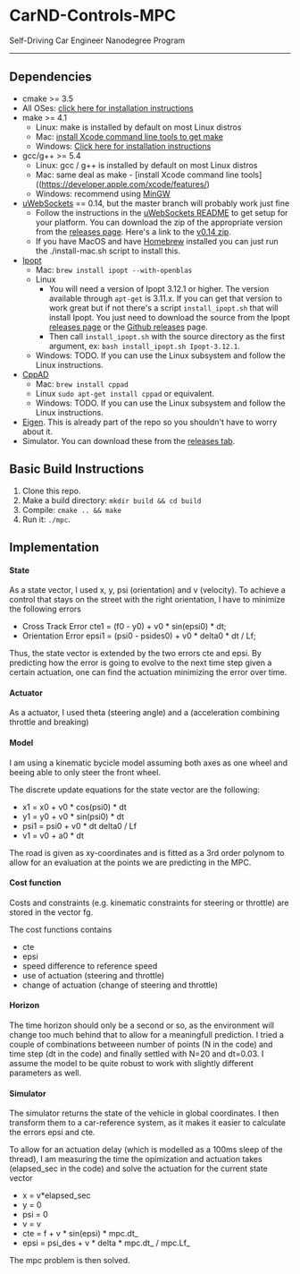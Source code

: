# CarND-Controls-MPC
Self-Driving Car Engineer Nanodegree Program

---

## Dependencies

* cmake >= 3.5
 * All OSes: [click here for installation instructions](https://cmake.org/install/)
* make >= 4.1
  * Linux: make is installed by default on most Linux distros
  * Mac: [install Xcode command line tools to get make](https://developer.apple.com/xcode/features/)
  * Windows: [Click here for installation instructions](http://gnuwin32.sourceforge.net/packages/make.htm)
* gcc/g++ >= 5.4
  * Linux: gcc / g++ is installed by default on most Linux distros
  * Mac: same deal as make - [install Xcode command line tools]((https://developer.apple.com/xcode/features/)
  * Windows: recommend using [MinGW](http://www.mingw.org/)
* [uWebSockets](https://github.com/uWebSockets/uWebSockets) == 0.14, but the master branch will probably work just fine
  * Follow the instructions in the [uWebSockets README](https://github.com/uWebSockets/uWebSockets/blob/master/README.md) to get setup for your platform. You can download the zip of the appropriate version from the [releases page](https://github.com/uWebSockets/uWebSockets/releases). Here's a link to the [v0.14 zip](https://github.com/uWebSockets/uWebSockets/archive/v0.14.0.zip).
  * If you have MacOS and have [Homebrew](https://brew.sh/) installed you can just run the ./install-mac.sh script to install this.
* [Ipopt](https://projects.coin-or.org/Ipopt)
  * Mac: `brew install ipopt --with-openblas`
  * Linux
    * You will need a version of Ipopt 3.12.1 or higher. The version available through `apt-get` is 3.11.x. If you can get that version to work great but if not there's a script `install_ipopt.sh` that will install Ipopt. You just need to download the source from the Ipopt [releases page](https://www.coin-or.org/download/source/Ipopt/) or the [Github releases](https://github.com/coin-or/Ipopt/releases) page.
    * Then call `install_ipopt.sh` with the source directory as the first argument, ex: `bash install_ipopt.sh Ipopt-3.12.1`.
  * Windows: TODO. If you can use the Linux subsystem and follow the Linux instructions.
* [CppAD](https://www.coin-or.org/CppAD/)
  * Mac: `brew install cppad`
  * Linux `sudo apt-get install cppad` or equivalent.
  * Windows: TODO. If you can use the Linux subsystem and follow the Linux instructions.
* [Eigen](http://eigen.tuxfamily.org/index.php?title=Main_Page). This is already part of the repo so you shouldn't have to worry about it.
* Simulator. You can download these from the [releases tab](https://github.com/udacity/CarND-MPC-Project/releases).



## Basic Build Instructions


1. Clone this repo.
2. Make a build directory: `mkdir build && cd build`
3. Compile: `cmake .. && make`
4. Run it: `./mpc`.

## Implementation

#### State
As a state vector, I used x, y, psi (orientation) and v (velocity). To achieve a control that stays on the street with the right orientation, I have to minimize the following errors
* Cross Track Error cte1 = (f0 - y0) + v0 * sin(epsi0) * dt;
* Orientation Error epsi1 = (psi0 - psides0) + v0 * delta0 * dt / Lf;

Thus, the state vector is extended by the two errors cte and epsi. By predicting how the error is going to evolve to the next time step given a certain actuation, one can find the actuation minimizing the error over time.

#### Actuator
As a actuator, I used theta (steering angle) and a (acceleration combining throttle and breaking)

#### Model
I am using a kinematic bycicle model assuming both axes as one wheel and beeing able to only steer the front wheel.

The discrete update equations for the state vector are the following:
* x1 = x0 + v0 * cos(psi0) * dt
* y1 = y0 + v0 * sin(psi0) * dt
* psi1 = psi0 + v0 * dt delta0 / Lf
* v1 = v0 + a0 * dt

The road is given as xy-coordinates and is fitted as a 3rd order polynom to allow for an evaluation at the points we are predicting in the MPC.

#### Cost function
Costs and constraints (e.g. kinematic constraints for steering or throttle) are stored in the vector fg.

The cost functions contains
* cte
* epsi
* speed difference to reference speed
* use of actuation (steering and throttle)
* change of actuation (change of steering and throttle)

#### Horizon
The time horizon should only be a second or so, as the environment will change too much behind that to allow for a meaningfull prediction. I tried a couple of combinations betweeen number of points (N in the code) and time step (dt in the code) and finally settled with N=20 and dt=0.03. I assume the model to be quite robust to work with slightly different parameters as well.

#### Simulator
The simulator returns the state of the vehicle in global coordinates. I then transform them to a car-reference system, as it makes it easier to calculate the errors epsi and cte.

To allow for an actuation delay (which is modelled as a 100ms sleep of the thread), I am measuring the time the opimization and actuation takes (elapsed_sec in the code) and solve the actuation for the current state vector
* x = v*elapsed_sec
* y = 0
* psi = 0
* v = v
* cte = f  + v * sin(epsi) * mpc.dt_
* epsi = psi_des + v * delta * mpc.dt_ / mpc.Lf_

The mpc problem is then solved.
